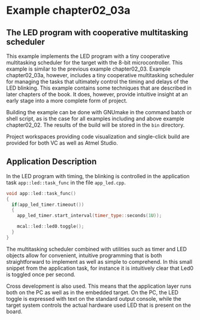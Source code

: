 # Example chapter02_03a
## The LED program with cooperative multitasking scheduler

This example implements the LED program with
a tiny cooperative multitasking scheduler for the
target with the 8-bit microcontroller.
This example is similar to the previous example chapter02_03.
Example chapter02_03a, however, includes a tiny
cooperative multitasking scheduler for managing
the tasks that ultimately control the timing and delays
of the LED blinking. This example contains some techniques
that are described in later chapters of the book. It does,
however, provide intuitive insight at an early stage into
a more complete form of project.

Building the example can be done with GNUmake
in the command batch or shell script,
as is the case for all examples including and above
example chapter02_02. The results of the build will be stored
in the `bin` directory.

Project workspaces providing code visualization
and single-click build are provided for both
VC as well as Atmel Studio.

## Application Description

In the LED program with timing, the blinking is controlled
in the application task `app::led::task_func`
in the file `app_led.cpp`.

```cpp
void app::led::task_func()
{
  if(app_led_timer.timeout())
  {
    app_led_timer.start_interval(timer_type::seconds(1U));

    mcal::led::led0.toggle();
  }
}
```

The multitasking scheduler combined with utilities such as
timer and LED objects allow for convenient, intuitive
programming that is both straightforward to implement
as well as simple to comprehend. In this small snippet
from the application task, for instance it is intuitively
clear that Led0 is toggled once per second.

Cross development is also used. This means that
the application layer runs both on the PC as well
as in the embedded target. On the PC, the LED
toggle is expressed with text on the standard output
console, while the target system controls the actual
hardware used LED that is present on the board.
